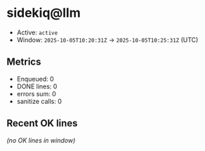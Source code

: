 # sidekiq@llm

- Active: `active`
- Window: `2025-10-05T10:20:31Z` → `2025-10-05T10:25:31Z` (UTC)

## Metrics
- Enqueued: 0
- DONE lines: 0
- errors sum: 0
- sanitize calls: 0

## Recent OK lines
_(no OK lines in window)_
